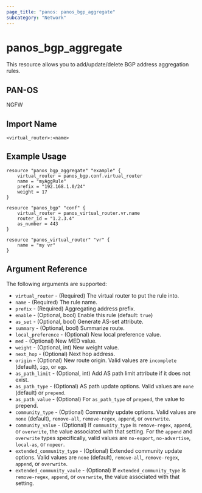 ```yaml
---
page_title: "panos: panos_bgp_aggregate"
subcategory: "Network"
---
```


# panos_bgp_aggregate

This resource allows you to add/update/delete BGP address aggregation
rules.


## PAN-OS

NGFW


## Import Name

```shell
<virtual_router>:<name>
```


## Example Usage

```hcl
resource "panos_bgp_aggregate" "example" {
    virtual_router = panos_bgp.conf.virtual_router
    name = "myAggRule"
    prefix = "192.168.1.0/24"
    weight = 17
}

resource "panos_bgp" "conf" {
    virtual_router = panos_virtual_router.vr.name
    router_id = "1.2.3.4"
    as_number = 443
}

resource "panos_virtual_router" "vr" {
    name = "my vr"
}
```

## Argument Reference

The following arguments are supported:

* `virtual_router` - (Required) The virtual router to put the rule into.
* `name` - (Required) The rule name.
* `prefix` - (Required) Aggregating address prefix.
* `enable` - (Optional, bool) Enable this rule (default: `true`)
* `as_set` - (Optional, bool) Generate AS-set attribute.
* `summary` - (Optional, bool) Summarize route.
* `local_preference` - (Optional) New local preference value.
* `med` - (Optional) New MED value.
* `weight` - (Optional, int) New weight value.
* `next_hop` - (Optional) Next hop address.
* `origin` - (Optional) New route origin.  Valid values are `incomplete`
  (default), `igp`, or `egp`.
* `as_path_limit` - (Optional, int) Add AS path limit attribute if it does
  not exist.
* `as_path_type` - (Optional) AS path update options.  Valid values are
  `none` (default) or `prepend`.
* `as_path_value` - (Optional) For `as_path_type` of `prepend`, the value to
  prepend.
* `community_type` - (Optional) Community update options.  Valid values are
  `none` (default), `remove-all`, `remove-regex`, `append`, or `overwrite`.
* `community_value` - (Optional) If `community_type` is `remove-regex`,
  `append`, or `overwrite`, the value associated with that setting.  For the
  `append` and `overwrite` types specifically, valid values are
  `no-export`, `no-advertise`, `local-as`, or `nopeer`.
* `extended_community_type` - (Optional) Extended community update options.  Valid
  values are `none` (default), `remove-all`, `remove-regex`, `append`, or `overwrite`.
* `extended_community_vaule` - (Optional) If `extended_community_type` is
  `remove-regex`, `append`, or `overwrite`, the value associated with that setting.
